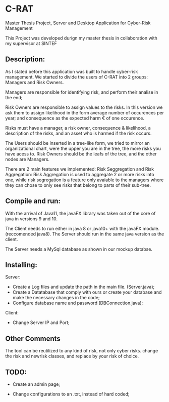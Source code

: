 # C-RAT
Master Thesis Project, Server and Desktop Application for Cyber-Risk Management

This Project was developed durign my master thesis in collaboration with my supervisor at SINTEF

Description:
-----------------

As I stated before this application was built to handle cyber-risk management. 
We started to divide the users of C-RAT into 2 groups: Managers and Risk Owners.


Managers are responsible for identifying risk, and perform their analise in the end;

Risk Owners are responsible to assign values to the risks. In this version we ask them to assign likelihood in the form average number of occurences per year; and consequence as the expected harm € of one occurence.

Risks must have a manager, a risk owner, consequence & likelihood, a description of the risks, and an asset who is harmed if the risk occurs.

The Users should be inserted in a tree-like form, we tried to mirror an organizational chart, were the upper you are in the tree, the more risks you have acess to. Risk Owners should be the leafs of the tree, and the other nodes are Managers.

There are 2 main features we implemented: Risk Seggregation and Risk Aggregation:
Risk Aggregation is used to aggregate 2 or more risks into one, while risk segregation is a feature only avaiable to the managers where they can chose to only see risks that belong to parts of their sub-tree.




Compile and run:
--------------------
With the arrival of Java11, the javaFX library was taken out of the core of java in versions 9 and 10.

The Client needs to run either in java 8 or java10+ with the javaFX module. (reccomended java8).
The Server should run in the same java version as the client.

The Server needs a MySql database as shown in our mockup databse. 

Installing:
---
Server:
- Create a Log files and update the path in the main file. (Server.java);
- Create a Datatabase that comply with ours or create your database and make the necessary changes in the code;
- Configure database name and password (DBConnection.java);

Client:
- Change Server IP and Port;

Other Comments
---
The tool can be reutilized to any kind of risk, not only cyber risks.
change the risk and newrisk classes, and replace by your risk of choice.


TODO:
---------------
- Create an admin page;

- Change configurations to an .txt, instead of hard coded;
